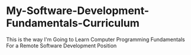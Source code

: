# My-Software-Development-Fundamentals-Curriculum
This is the way I'm Going to Learn Computer Programming Fundamentals For a Remote Software Development Position
